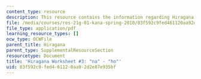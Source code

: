 ```yaml
---
content_type: resource
description: This resource contains the information regarding Hiragana.
file: /media/courses/res-21g-01-kana-spring-2010/83f592c9fed461120aa92d2e87e935bf_MITRES_21G_01S10_h3.pdf
file_type: application/pdf
learning_resource_types: []
ocw_type: OCWFile
parent_title: Hiragana
parent_type: SupplementalResourceSection
resourcetype: Document
title: 'Hiragana Worksheet #3: "na" - "ho"'
uid: 83f592c9-fed4-6112-0aa9-2d2e87e935bf
---
```

